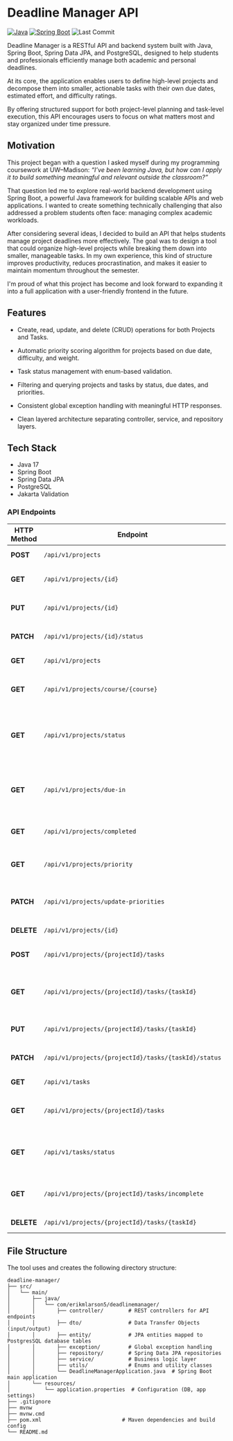 # Deadline Manager API

[![Java](https://img.shields.io/badge/Java-17-blue)](https://www.oracle.com/java/technologies/javase/jdk17-archive-downloads.html)
[![Spring Boot](https://img.shields.io/badge/Spring_Boot-3.5.3-green)](https://spring.io/projects/spring-boot)
![Last Commit](https://img.shields.io/github/last-commit/erik-larson01/deadline-manager-api/main)

Deadline Manager is a RESTful API and backend system built with Java, Spring Boot, Spring Data JPA, and PostgreSQL, designed to help students and professionals efficiently manage both academic and personal deadlines. 

At its core, the application enables users to define high-level projects and decompose them into smaller, actionable tasks with their own due dates, estimated effort, and difficulty ratings.

By offering structured support for both project-level planning and task-level execution, this API encourages users to focus on what matters most and stay organized under time pressure.

## Motivation
This project began with a question I asked myself during my programming coursework at UW–Madison:
*“I’ve been learning Java, but how can I apply it to build something meaningful and relevant outside the classroom?”*

That question led me to explore real-world backend development using Spring Boot, a powerful Java framework for building scalable APIs and web applications. I wanted to create something technically challenging that also addressed a problem students often face: managing complex academic workloads.

After considering several ideas, I decided to build an API that helps students manage project deadlines more effectively. The goal was to design a tool that could organize high-level projects while breaking them down into smaller, manageable tasks. In my own experience, this kind of structure improves productivity, reduces procrastination, and makes it easier to maintain momentum throughout the semester.

I'm proud of what this project has become and look forward to expanding it into a full application with a user-friendly frontend in the future.

## Features

- Create, read, update, and delete (CRUD) operations for both Projects and Tasks.

- Automatic priority scoring algorithm for projects based on due date, difficulty, and weight.

- Task status management with enum-based validation.

- Filtering and querying projects and tasks by status, due dates, and priorities.

- Consistent global exception handling with meaningful HTTP responses.

- Clean layered architecture separating controller, service, and repository layers.

## Tech Stack

- Java 17
- Spring Boot
- Spring Data JPA
- PostgreSQL
- Jakarta Validation

### API Endpoints

| HTTP Method | Endpoint | Description |
| --- | --- | --- |
| **POST** | `/api/v1/projects` | Create a new project |
| **GET** | `/api/v1/projects/{id}` | Get a project by ID |
| **PUT** | `/api/v1/projects/{id}` | Update an existing project |
| **PATCH** | `/api/v1/projects/{id}/status` | Update project status |
| **GET** | `/api/v1/projects` | Get all projects |
| **GET** | `/api/v1/projects/course/{course}` | Get projects filtered by course |
| **GET** | `/api/v1/projects/status` | Get projects filtered by status (query param) |
| **GET** | `/api/v1/projects/due-in` | Get projects due within X days (query param) |
| **GET** | `/api/v1/projects/completed` | Get all completed projects |
| **GET** | `/api/v1/projects/priority` | Get projects sorted by priority |
| **PATCH** | `/api/v1/projects/update-priorities` | Update priorities for all projects |
| **DELETE** | `/api/v1/projects/{id}` | Delete a project |
| **POST** | `/api/v1/projects/{projectId}/tasks` | Create a new task in a project |
| **GET** | `/api/v1/projects/{projectId}/tasks/{taskId}` | Get a specific task by ID within a project |
| **PUT** | `/api/v1/projects/{projectId}/tasks/{taskId}` | Update an existing task |
| **PATCH** | `/api/v1/projects/{projectId}/tasks/{taskId}/status` | Update status of a task |
| **GET** | `/api/v1/tasks` | Get all tasks |
| **GET** | `/api/v1/projects/{projectId}/tasks` | Get all tasks for a specific project |
| **GET** | `/api/v1/tasks/status` | Get tasks filtered by status (query param) |
| **GET** | `/api/v1/projects/{projectId}/tasks/incomplete` | Get incomplete tasks for a project |
| **DELETE** | `/api/v1/projects/{projectId}/tasks/{taskId}` | Delete a task |

## File Structure
The tool uses and creates the following directory structure:
```
deadline-manager/
├── src/
│   └── main/
│       ├── java/
│       │   └── com/erikmlarson5/deadlinemanager/
│       │       ├── controller/        # REST controllers for API endpoints
│       │       ├── dto/               # Data Transfer Objects (input/output)
│       │       ├── entity/            # JPA entities mapped to PostgresSQL database tables
│       │       ├── exception/         # Global exception handling
│       │       ├── repository/        # Spring Data JPA repositories
│       │       ├── service/           # Business logic layer
│       │       ├── utils/             # Enums and utility classes
│       │       └── DeadlineManagerApplication.java  # Spring Boot main application
│       └── resources/
│           └── application.properties  # Configuration (DB, app settings)
├── .gitignore
├── mvnw
├── mvnw.cmd
├── pom.xml                          # Maven dependencies and build config
└── README.md
```
